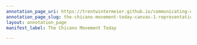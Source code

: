 ```yaml
---
annotation_page_uri: https://trentwintermeier.github.io/communicating-us-latine-activism/annotations/the-chicano-movement-today-canvas-1-representation--social-movements.json
annotation_page_slug: the-chicano-movement-today-canvas-1-representation--social-movements
layout: annotation_page
manifest_label: The Chicano Movement Today

---
```

